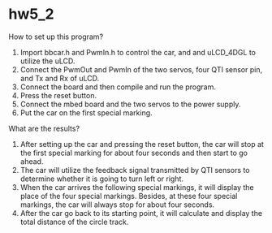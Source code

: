 # hw5_2

How to set up this program?
1. Import bbcar.h and PwmIn.h to control the car, and and uLCD_4DGL to utilize the uLCD.
2. Connect the PwmOut and PwmIn of the two servos, four QTI sensor pin, and Tx and Rx of uLCD.
3. Connect the board and then compile and run the program.
4. Press the reset button.
5. Connect the mbed board and the two servos to the power supply.
6. Put the car on the first special marking.

What are the results?
1. After setting up the car and pressing the reset button, the car will stop at the first special marking for about four seconds and then start to go ahead.
2. The car will utilize the feedback signal transmitted by QTI sensors to determine whether it is going to turn left or right.
3. When the car arrives the following special markings, it will display the place of the four special markings. Besides, at these four special markings, the car will always stop for about four seconds.
4. After the car go back to its starting point, it will calculate and display the total distance of the circle track.
